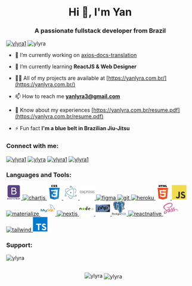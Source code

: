 <h1 align="center">Hi 👋, I'm Yan</h1>
<h3 align="center">A passionate fullstack developer from Brazil</h3>

<p>
  <a href="https://twitter.com/ylyra1" target="blank"><img src="https://img.shields.io/twitter/follow/ylyra1?logo=twitter&style=for-the-badge" alt="ylyra1" /></a>
  <img src="https://komarev.com/ghpvc/?username=ylyra&label=Profile%20views&color=0e75b6&style=flat" alt="ylyra" />
</p>

- 🔭 I’m currently working on [axios-docs-translation](https://github.com/ylyra/axios-docs)

- 🌱 I’m currently learning **ReactJS & Web Designer**

- 👨‍💻 All of my projects are available at [https://yanlyra.com.br/](https://yanlyra.com.br/)

- 📫 How to reach me **yanlyra3@gmail.com**

- 📄 Know about my experiences [https://yanlyra.com.br/resume.pdf](https://yanlyra.com.br/resume.pdf)

- ⚡ Fun fact **I'm a blue belt in Brazilian Jiu-Jitsu**

<h3 align="left">Connect with me:</h3>
<p align="left">
<a href="https://twitter.com/ylyra1" target="blank"><img align="center" src="https://raw.githubusercontent.com/rahuldkjain/github-profile-readme-generator/22064237dce9d9052582c108ace3c161b646dfd9/src/images/icons/Social/twitter.svg" alt="ylyra1" height="30" width="40" /></a>
<a href="https://linkedin.com/in/ylyra" target="blank"><img align="center" src="https://raw.githubusercontent.com/rahuldkjain/github-profile-readme-generator/22064237dce9d9052582c108ace3c161b646dfd9/src/images/icons/Social/linked-in-alt.svg" alt="ylyra" height="30" width="40" /></a>
<a href="https://fb.com/ylyra1" target="blank"><img align="center" src="https://raw.githubusercontent.com/rahuldkjain/github-profile-readme-generator/22064237dce9d9052582c108ace3c161b646dfd9/src/images/icons/Social/facebook.svg" alt="ylyra1" height="30" width="40" /></a>
<a href="https://instagram.com/ylyra1" target="blank"><img align="center" src="https://raw.githubusercontent.com/rahuldkjain/github-profile-readme-generator/22064237dce9d9052582c108ace3c161b646dfd9/src/images/icons/Social/instagram.svg" alt="ylyra1" height="30" width="40" /></a>
</p>

<h3 align="left">Languages and Tools:</h3>
<p align="left"> <a href="https://getbootstrap.com" target="_blank"> <img src="https://raw.githubusercontent.com/devicons/devicon/master/icons/bootstrap/bootstrap-plain-wordmark.svg" alt="bootstrap" width="40" height="40"/> </a> <a href="https://www.chartjs.org" target="_blank"> <img src="https://www.chartjs.org/media/logo-title.svg" alt="chartjs" width="40" height="40"/> </a> <a href="https://www.w3schools.com/css/" target="_blank"> <img src="https://raw.githubusercontent.com/devicons/devicon/master/icons/css3/css3-original-wordmark.svg" alt="css3" width="40" height="40"/> </a> <a href="https://www.electronjs.org" target="_blank"> <img src="https://raw.githubusercontent.com/devicons/devicon/master/icons/electron/electron-original.svg" alt="electron" width="40" height="40"/> </a> <a href="https://expressjs.com" target="_blank"> <img src="https://raw.githubusercontent.com/devicons/devicon/master/icons/express/express-original-wordmark.svg" alt="express" width="40" height="40"/> </a> <a href="https://www.figma.com/" target="_blank"> <img src="https://www.vectorlogo.zone/logos/figma/figma-icon.svg" alt="figma" width="40" height="40"/> </a> <a href="https://git-scm.com/" target="_blank"> <img src="https://www.vectorlogo.zone/logos/git-scm/git-scm-icon.svg" alt="git" width="40" height="40"/> </a> <a href="https://heroku.com" target="_blank"> <img src="https://www.vectorlogo.zone/logos/heroku/heroku-icon.svg" alt="heroku" width="40" height="40"/> </a> <a href="https://www.w3.org/html/" target="_blank"> <img src="https://raw.githubusercontent.com/devicons/devicon/master/icons/html5/html5-original-wordmark.svg" alt="html5" width="40" height="40"/> </a> <a href="https://developer.mozilla.org/en-US/docs/Web/JavaScript" target="_blank"> <img src="https://raw.githubusercontent.com/devicons/devicon/master/icons/javascript/javascript-original.svg" alt="javascript" width="40" height="40"/> </a> <a href="https://materializecss.com/" target="_blank"> <img src="https://raw.githubusercontent.com/prplx/svg-logos/5585531d45d294869c4eaab4d7cf2e9c167710a9/svg/materialize.svg" alt="materialize" width="40" height="40"/> </a> <a href="https://www.mysql.com/" target="_blank"> <img src="https://raw.githubusercontent.com/devicons/devicon/master/icons/mysql/mysql-original-wordmark.svg" alt="mysql" width="40" height="40"/> </a> <a href="https://nextjs.org/" target="_blank"> <img src="https://cdn.worldvectorlogo.com/logos/nextjs-3.svg" alt="nextjs" width="40" height="40"/> </a> <a href="https://nodejs.org" target="_blank"> <img src="https://raw.githubusercontent.com/devicons/devicon/master/icons/nodejs/nodejs-original-wordmark.svg" alt="nodejs" width="40" height="40"/> </a> <a href="https://www.php.net" target="_blank"> <img src="https://raw.githubusercontent.com/devicons/devicon/master/icons/php/php-original.svg" alt="php" width="40" height="40"/> </a> <a href="https://www.postgresql.org" target="_blank"> <img src="https://raw.githubusercontent.com/devicons/devicon/master/icons/postgresql/postgresql-original-wordmark.svg" alt="postgresql" width="40" height="40"/> </a> <a href="https://reactnative.dev/" target="_blank"> <img src="https://reactnative.dev/img/header_logo.svg" alt="reactnative" width="40" height="40"/> </a> <a href="https://sass-lang.com" target="_blank"> <img src="https://raw.githubusercontent.com/devicons/devicon/master/icons/sass/sass-original.svg" alt="sass" width="40" height="40"/> </a> <a href="https://tailwindcss.com/" target="_blank"> <img src="https://www.vectorlogo.zone/logos/tailwindcss/tailwindcss-icon.svg" alt="tailwind" width="40" height="40"/> </a> <a href="https://www.typescriptlang.org/" target="_blank"> <img src="https://raw.githubusercontent.com/devicons/devicon/master/icons/typescript/typescript-original.svg" alt="typescript" width="40" height="40"/> </a> </p>

<h3 align="left">Support:</h3>
<p><a href="https://www.buymeacoffee.com/ylyra"> <img align="left" src="https://cdn.buymeacoffee.com/buttons/v2/default-yellow.png" height="50" width="210" alt="ylyra" /></a></p><br><br>

<p><img align="left" src="https://github-readme-stats.vercel.app/api/top-langs?username=ylyra&show_icons=true&hide_border=true&count_private=true&theme=vision-friendly-dark&title_color=7159c1&icon_color=7159c1&layout=compact" alt="ylyra" /></p>

<p>&nbsp;<img align="center" src="https://github-readme-stats.vercel.app/api?username=ylyra&show_icons=true&hide_border=true&count_private=true&theme=vision-friendly-dark&title_color=7159c1&icon_color=7159c1" alt="ylyra" /></p>
